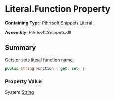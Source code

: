 # Literal\.Function Property

**Containing Type**: [Pihrtsoft.Snippets](../../README.md)\.[Literal](../README.md)

**Assembly**: Pihrtsoft\.Snippets\.dll

## Summary

Gets or sets literal function name\.

```csharp
public string Function { get; set; }
```

### Property Value

System\.[String](https://docs.microsoft.com/en-us/dotnet/api/system.string)

